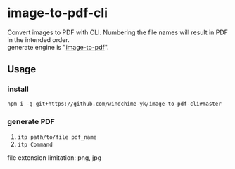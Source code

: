 # image-to-pdf-cli
Convert images to PDF with CLI. Numbering the file names will result in PDF in the intended order.  
generate engine is "[image-to-pdf](https://github.com/mLuby/images-to-pdf)".

## Usage
### install
```
npm i -g git+https://github.com/windchime-yk/image-to-pdf-cli#master
```

### generate PDF
1. `itp path/to/file pdf_name`
2. `itp Command`

file extension limitation: png, jpg